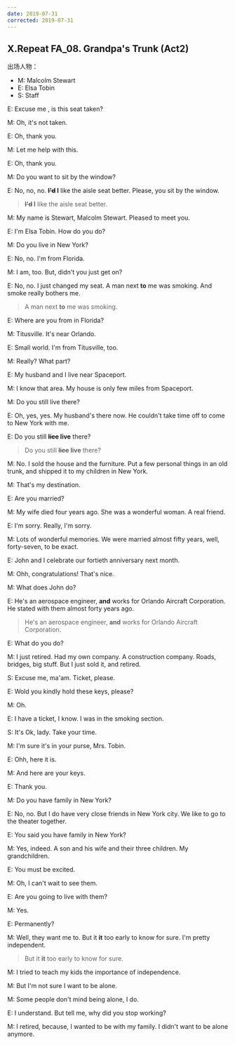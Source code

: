 ```yaml
---
date: 2019-07-31
corrected: 2019-07-31
---
```


## X.Repeat FA_08. Grandpa's Trunk (Act2)

出场人物：

- M: Malcolm Stewart
- E: Elsa Tobin
- S: Staff

E: Excuse me , is this seat taken?

M: Oh, it's not taken.

E: Oh, thank you.

M: Let me help with this.

E: Oh, thank you.

M: Do you want to sit by the window?

E: No, no, no. **~~I'd~~ I** like the aisle seat better. Please, you sit by the window.

> **~~I'd~~ I** like the aisle seat better.

M: My name is Stewart, Malcolm Stewart. Pleased to meet you.

E: I'm Elsa Tobin. How do you do?

M: Do you live in New York?

E: No, no. I'm from Florida.

M: I am, too. But, didn't you just get on?

E: No, no. I just changed my seat. A man next **to** me was smoking. And smoke really bothers me.

> A man next **to** me was smoking.

E: Where are you from in Florida?

M: Titusville. It's near Orlando.

E: Small world. I'm from Titusville, too.

M: Really? What part?

E: My husband and I live near Spaceport.

M: I know that area. My house is only few miles from Spaceport.

M: Do you still live there?

E: Oh, yes, yes. My husband's there now. He couldn't take time off to come to New York with me.

E: Do you still **~~lice~~ live** there?

> Do you still **~~lice~~ live** there?

M: No. I sold the house and the furniture. Put a few personal things in an old trunk, and shipped it to my children in New York.

M: That's my destination.

E: Are you married?

M: My wife died four years ago. She was a wonderful woman. A real friend.

E: I'm sorry. Really, I'm sorry.

M: Lots of wonderful memories. We were married almost fifty years, well, forty-seven, to be exact.

E: John and I celebrate our fortieth anniversary next month.

M: Ohh, congratulations! That's nice.

M: What does John do?

E: He's an aerospace engineer, **and** works for Orlando Aircraft Corporation. He stated with them almost forty years ago.

> He's an aerospace engineer, **and** works for Orlando Aircraft Corporation.

E: What do you do?

M: I just retired. Had my own company. A construction company. Roads, bridges, big stuff. But I just sold it, and retired.

S: Excuse me, ma'am. Ticket, please.

E: Wold you kindly hold these keys, please?

M: Oh.

E: I have a ticket, I know. I was in the smoking section.

S: It's Ok, lady. Take your time.

M: I'm sure it's in your purse, Mrs. Tobin.

E: Ohh, here it is.

M: And here are your keys.

E: Thank you.

M: Do you have family in New York?

E: No, no. But I do have very close friends in New York city. We like to go to the theater together.

E: You said you have family in New York?

M: Yes, indeed. A son and his wife and their three children. My grandchildren.

E: You must be excited.

M: Oh, I can't wait to see them.

E: Are you going to live with them?

M: Yes.

E: Permanently?

M: Well, they want me to. But it **it** too early to know for sure. I'm pretty independent.

> But it **it** too early to know for sure.

M: I tried to teach my kids the importance of independence.

M: But I'm not sure I want to be alone.

M: Some people don't mind being alone, I do.

E: I understand. But tell me, why did you stop working?

M: I retired, because, I wanted to be with my family. I didn't want to be alone anymore.
